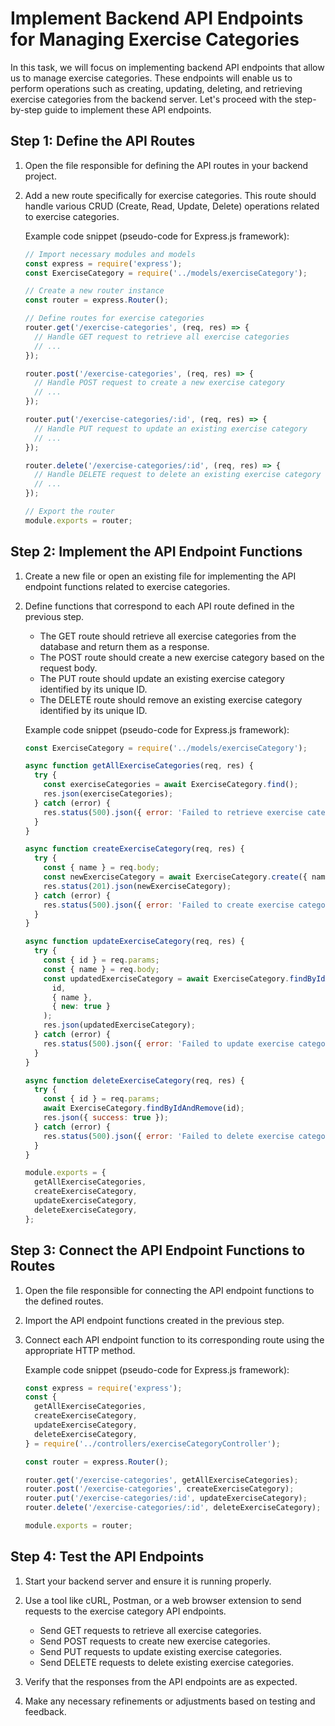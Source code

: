 # Implement Backend API Endpoints for Managing Exercise Categories

In this task, we will focus on implementing backend API endpoints that allow us to manage exercise categories. These endpoints will enable us to perform operations such as creating, updating, deleting, and retrieving exercise categories from the backend server. Let's proceed with the step-by-step guide to implement these API endpoints.

## Step 1: Define the API Routes

1. Open the file responsible for defining the API routes in your backend project.

2. Add a new route specifically for exercise categories. This route should handle various CRUD (Create, Read, Update, Delete) operations related to exercise categories.

   Example code snippet (pseudo-code for Express.js framework):
   ```javascript
   // Import necessary modules and models
   const express = require('express');
   const ExerciseCategory = require('../models/exerciseCategory');

   // Create a new router instance
   const router = express.Router();

   // Define routes for exercise categories
   router.get('/exercise-categories', (req, res) => {
     // Handle GET request to retrieve all exercise categories
     // ...
   });

   router.post('/exercise-categories', (req, res) => {
     // Handle POST request to create a new exercise category
     // ...
   });

   router.put('/exercise-categories/:id', (req, res) => {
     // Handle PUT request to update an existing exercise category
     // ...
   });

   router.delete('/exercise-categories/:id', (req, res) => {
     // Handle DELETE request to delete an existing exercise category
     // ...
   });

   // Export the router
   module.exports = router;
   ```

## Step 2: Implement the API Endpoint Functions

1. Create a new file or open an existing file for implementing the API endpoint functions related to exercise categories.

2. Define functions that correspond to each API route defined in the previous step.

   - The GET route should retrieve all exercise categories from the database and return them as a response.
   - The POST route should create a new exercise category based on the request body.
   - The PUT route should update an existing exercise category identified by its unique ID.
   - The DELETE route should remove an existing exercise category identified by its unique ID.

   Example code snippet (pseudo-code for Express.js framework):
   ```javascript
   const ExerciseCategory = require('../models/exerciseCategory');

   async function getAllExerciseCategories(req, res) {
     try {
       const exerciseCategories = await ExerciseCategory.find();
       res.json(exerciseCategories);
     } catch (error) {
       res.status(500).json({ error: 'Failed to retrieve exercise categories' });
     }
   }

   async function createExerciseCategory(req, res) {
     try {
       const { name } = req.body;
       const newExerciseCategory = await ExerciseCategory.create({ name });
       res.status(201).json(newExerciseCategory);
     } catch (error) {
       res.status(500).json({ error: 'Failed to create exercise category' });
     }
   }

   async function updateExerciseCategory(req, res) {
     try {
       const { id } = req.params;
       const { name } = req.body;
       const updatedExerciseCategory = await ExerciseCategory.findByIdAndUpdate(
         id,
         { name },
         { new: true }
       );
       res.json(updatedExerciseCategory);
     } catch (error) {
       res.status(500).json({ error: 'Failed to update exercise category' });
     }
   }

   async function deleteExerciseCategory(req, res) {
     try {
       const { id } = req.params;
       await ExerciseCategory.findByIdAndRemove(id);
       res.json({ success: true });
     } catch (error) {
       res.status(500).json({ error: 'Failed to delete exercise category' });
     }
   }

   module.exports = {
     getAllExerciseCategories,
     createExerciseCategory,
     updateExerciseCategory,
     deleteExerciseCategory,
   };
   ```

## Step 3: Connect the API Endpoint Functions to Routes

1. Open the file responsible for connecting the API endpoint functions to the defined routes.

2. Import the API endpoint functions created in the previous step.

3. Connect each API endpoint function to its corresponding route using the appropriate HTTP method.

   Example code snippet (pseudo-code for Express.js framework):
   ```javascript
   const express = require('express');
   const {
     getAllExerciseCategories,
     createExerciseCategory,
     updateExerciseCategory,
     deleteExerciseCategory,
   } = require('../controllers/exerciseCategoryController');

   const router = express.Router();

   router.get('/exercise-categories', getAllExerciseCategories);
   router.post('/exercise-categories', createExerciseCategory);
   router.put('/exercise-categories/:id', updateExerciseCategory);
   router.delete('/exercise-categories/:id', deleteExerciseCategory);

   module.exports = router;
   ```

## Step 4: Test the API Endpoints

1. Start your backend server and ensure it is running properly.

2. Use a tool like cURL, Postman, or a web browser extension to send requests to the exercise category API endpoints.

   - Send GET requests to retrieve all exercise categories.
   - Send POST requests to create new exercise categories.
   - Send PUT requests to update existing exercise categories.
   - Send DELETE requests to delete existing exercise categories.

3. Verify that the responses from the API endpoints are as expected.

4. Make any necessary refinements or adjustments based on testing and feedback.

